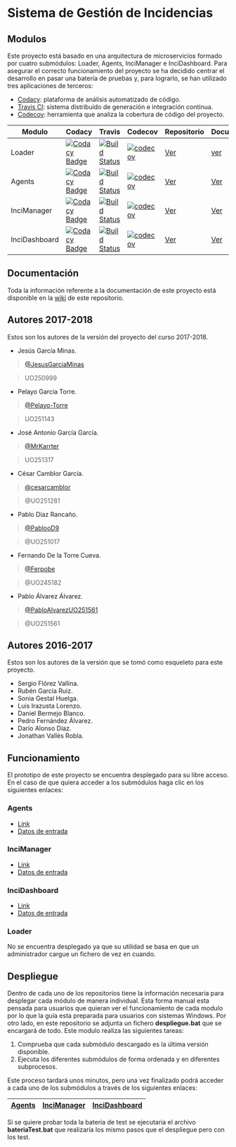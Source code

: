 # Sistema de Gestión de Incidencias #

## Modulos ##
Este proyecto está basado en una arquitectura de microservicios formado por cuatro submódulos: Loader, Agents, InciManager e InciDashboard. Para asegurar el correcto funcionamiento del proyecto se ha decidido centrar el desarrollo en pasar una batería de pruebas y, para lograrlo, se han utilizado tres aplicaciones de terceros:
* [Codacy](https://www.codacy.com/): plataforma de análisis automatizado de código.
* [Travis CI](https://travis-ci.org/): sistema distribuido de generación e integración continua.
* [Codecov](https://codecov.io/): herramienta que analiza la cobertura de código del proyecto.

| Modulo | Codacy | Travis | Codecov | Repositorio | Documentación |
| --- | --- | --- | --- | --- | --- |
| Loader | [![Codacy Badge](https://api.codacy.com/project/badge/Grade/512e4b265b9e46a5b0f47bb4ace9f262)](https://www.codacy.com/app/jelabra/Loader_e2a?utm_source=github.com&amp;utm_medium=referral&amp;utm_content=Arquisoft/Loader_e2a&amp;utm_campaign=Badge_Grade) |[![Build Status](https://travis-ci.org/Arquisoft/Loader_e2a.svg?branch=master)](https://travis-ci.org/Arquisoft/Loader_e2a) | [![codecov](https://codecov.io/gh/Arquisoft/Loader_e2a/branch/master/graph/badge.svg)](https://codecov.io/gh/Arquisoft/Loader_e2a) |  [Ver](https://github.com/Arquisoft/Loader_e2a) | [ver](https://github.com/Arquisoft/inci_e2a/wiki/Vistas#Loader) |
| Agents | [![Codacy Badge](https://api.codacy.com/project/badge/Grade/62678ef56d424b1cb7b719e3d279ba67)](https://www.codacy.com/app/jelabra/Agents_e2a?utm_source=github.com&amp;utm_medium=referral&amp;utm_content=Arquisoft/Agents_e2a&amp;utm_campaign=Badge_Grade) |[![Build Status](https://travis-ci.org/Arquisoft/Agents_e2a.svg?branch=master)](https://travis-ci.org/Arquisoft/Agents_e2a) |[![codecov](https://codecov.io/gh/Arquisoft/Agents_e2a/branch/master/graph/badge.svg)](https://codecov.io/gh/Arquisoft/Agents_e2a) | [Ver](https://github.com/Arquisoft/Agents_e2a) | [Ver](https://github.com/Arquisoft/inci_e2a/wiki/Vistas#Agents) |
| InciManager | [![Codacy Badge](https://api.codacy.com/project/badge/Grade/7f82a6aac6f3414f82dfc247aa78d98e)](https://www.codacy.com/app/JesusGarciaMinas/InciManager_e2a?utm_source=github.com&amp;utm_medium=referral&amp;utm_content=Arquisoft/InciManager_e2a&amp;utm_campaign=Badge_Grade) |[![Build Status](https://travis-ci.org/Arquisoft/Agents_e2a.svg?branch=master)](https://travis-ci.org/Arquisoft/InciManager_e2a) |[![codecov](https://codecov.io/gh/Arquisoft/InciManager_e2a/branch/master/graph/badge.svg)](https://codecov.io/gh/Arquisoft/InciManager_e2a) | [Ver](https://github.com/Arquisoft/InciManager_e2a) | [Ver](https://github.com/Arquisoft/inci_e2a/wiki/Vistas#InciManager) |
| InciDashboard | [![Codacy Badge](https://api.codacy.com/project/badge/Grade/5a963e9cc71c4f0c951250172abd6d15)](https://www.codacy.com/app/PablooD9/InciDashboard_e2a?utm_source=github.com&amp;utm_medium=referral&amp;utm_content=Arquisoft/InciDashboard_e2a&amp;utm_campaign=Badge_Grade) |[![Build Status](https://travis-ci.org/Arquisoft/InciDashboard_e2a.svg?branch=master)](https://travis-ci.org/Arquisoft/InciDashboard_e2a) |[![codecov](https://codecov.io/gh/Arquisoft/InciDashboard_e2a/branch/master/graph/badge.svg)](https://codecov.io/gh/Arquisoft/InciDashboard_e2a) | [Ver](https://github.com/Arquisoft/InciDashboard_e2a) | [Ver](https://github.com/Arquisoft/inci_e2a/wiki/Vistas#InciDashboard) |
## Documentación ##

Toda la información referente a la documentación de este proyecto está disponible en la [wiki](https://github.com/Arquisoft/inci_e2a/wiki) de este repositorio.

## Autores 2017-2018 ##

Estos son los autores de la versión del proyecto del curso 2017-2018.

+ Jesús García Minas.
> [@JesusGarciaMinas](https://github.com/JesusGarciaMinas)

> UO250999

+ Pelayo García Torre.
> [@Pelayo-Torre](https://github.com/Pelayo-Torre)

> UO251143

+ José Antonio García García.
> [@MrKarrter](https://github.com/MrKarrter)

> UO251317

+ César Camblor García.
> [@cesarcamblor](https://github.com/cesarcamblor)

> @UO251281

+ Pablo Díaz Rancaño.
> [@PablooD9](https://github.com/PablooD9)

> @UO251017

+ Fernando De la Torre Cueva.
> [@Ferpobe](https://github.com/ferpobe)

> @UO245182

+ Pablo Álvarez Álvarez.
> [@PabloAlvarezUO251561](https://github.com/PabloAlvarezUO251561)

> @UO251561

## Autores 2016-2017 ##

Estos son los autores de la versión que se tomó como esqueleto para este proyecto.

+ Sergio Flórez Vallina.
+ Rubén García Ruiz. 
+ Sonia Gestal Huelga.
+ Luis Irazusta Lorenzo.
+ Daniel Bermejo Blanco.
+ Pedro Fernández Álvarez.
+ Darío Alonso Díaz.
+ Jonathan Vallés Robla.

## Funcionamiento ##
El prototipo de este proyecto se encuentra desplegado para su libre acceso. En el caso de que quiera acceder a los submódulos haga clic en los siguientes enlaces:

### Agents ###
* [Link](http://35.180.34.205:8070)
* [Datos de entrada](https://github.com/Arquisoft/Agents_e2a/blob/master/README.md#DatosEntrada)

### InciManager ###
* [Link](http://52.47.153.181:8085)
* [Datos de entrada](https://github.com/Arquisoft/InciManager_e2a/blob/master/README.md#DatosEntrada)

### InciDashboard ###
* [Link](http://35.180.43.248:8090)
* [Datos de entrada](https://github.com/Arquisoft/InciDashboard_e2a/blob/master/README.md#DatosEntrada)

### Loader ###
No se encuentra desplegado ya que su utilidad se basa en que un administrador cargue un fichero de vez en cuando.

## Despliegue ##
Dentro de cada uno de los repositorios tiene la información necesaria para desplegar cada módulo de manera individual. Esta forma manual esta pensada para usuarios que quieran ver el funcionamiento de cada modulo por lo que la guía esta preparada para usuarios con sistemas Windows.
Por otro lado, en este repositorio se adjunta un fichero **despliegue.bat** que se encargará de todo. Este modulo realiza las siguientes tareas:
1.	Comprueba que cada submódulo descargado es la última versión disponible.
2.	Ejecuta los diferentes submódulos de forma ordenada y en diferentes subprocesos.

Este proceso tardará unos minutos, pero una vez finalizado podrá acceder a cada uno de los submódulos a través de los siguientes enlaces:

|[Agents](http://localhost:8070) | [InciManager](http://localhost:8085) | [InciDashboard](http://localhost:8090) |
|--|--|--|

Si se quiere probar toda la bateria de test se ejecutaria el archivo **bateriaTest.bat** que realizaría los mismo pasos que el despliegue pero con los test.
